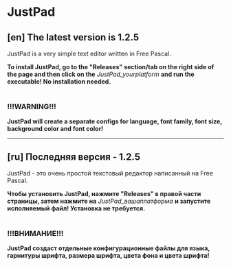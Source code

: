 # JustPad

## [en] The latest version is 1.2.5

JustPad is a very simple text editor written in Free Pascal.

**To install JustPad, go to the "Releases" section/tab on the right side of the page and then click on the** *JustPad_yourplatform* **and run the executable! No installation needed.**<br><br>
### !!!WARNING!!!
**JustPad will create a separate configs for language, font family, font size, background color and font color!**

---

## [ru] Последняя версия - 1.2.5

JustPad - это очень простой текстовый редактор написанный на Free Pascal.

**Чтобы установить JustPad, нажмите "Releases" в правой части страницы, затем нажмите на** *JustPad_вашаплатформа* **и запустите исполняемый файл! Установка не требуется.**<br><br>
### !!!ВНИМАНИЕ!!!
**JustPad создаст отдельные конфигурационные файлы для языка, гарнитуры шрифта, размера шрифта, цвета фона и цвета шрифта!**
